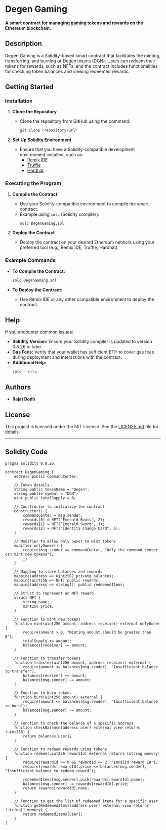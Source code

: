 # Degen Gaming

**A smart contract for managing gaming tokens and rewards on the Ethereum blockchain.**

## Description

Degen Gaming is a Solidity-based smart contract that facilitates the minting, transferring, and burning of Degen tokens (DGN). Users can redeem their tokens for rewards, such as NFTs, and the contract includes functionalities for checking token balances and viewing redeemed rewards.

## Getting Started

### Installation

1. **Clone the Repository**
   - Clone the repository from GitHub using the command:
     ```bash
     git clone <repository-url>
     ```

2. **Set Up Solidity Environment**
   - Ensure that you have a Solidity-compatible development environment installed, such as:
     - [Remix IDE](https://remix.ethereum.org/)
     - [Truffle](https://www.trufflesuite.com/)
     - [Hardhat](https://hardhat.org/)

### Executing the Program

1. **Compile the Contract**
   - Use your Solidity-compatible environment to compile the smart contract.
   - Example using `solc` (Solidity compiler):
     ```bash
     solc DegenGaming.sol
     ```

2. **Deploy the Contract**
   - Deploy the contract on your desired Ethereum network using your preferred tool (e.g., Remix IDE, Truffle, Hardhat).

### Example Commands

- **To Compile the Contract:**
  ```bash
  solc DegenGaming.sol
  ```

- **To Deploy the Contract:**
  - Use Remix IDE or any other compatible environment to deploy the contract.

## Help

If you encounter common issues:

- **Solidity Version:** Ensure your Solidity compiler is updated to version 0.8.26 or later.
- **Gas Fees:** Verify that your wallet has sufficient ETH to cover gas fees during deployment and interactions with the contract.
- **Additional Help:**
  ```bash
  solc --help
  ```

## Authors

- **Rajat Bodh**

## License

This project is licensed under the MIT License. See the [LICENSE.md](LICENSE.md) file for details.

---

## Solidity Code

```solidity
pragma solidity 0.8.26;

contract DegenGaming {
    address public commandCenter;

    // Token details
    string public tokenName = "Degen";
    string public symbol = "DGN";
    uint public totalSupply = 0;

    // Constructor to initialize the contract
    constructor() {
        commandCenter = msg.sender;
        rewards[0] = NFT("Emerald Boots", 2);
        rewards[1] = NFT("Emerald Sword", 3);
        rewards[2] = NFT("Identity Change Card", 5);
    }

    // Modifier to allow only owner to mint tokens
    modifier onlyOwner() {
        require(msg.sender == commandCenter, "Only the command center can mint new tokens");
        _;
    }

    // Mapping to store balances and rewards
    mapping(address => uint256) private balances;
    mapping(uint256 => NFT) public rewards;
    mapping(address => string[]) public redeemedItems;

    // Struct to represent an NFT reward
    struct NFT {
        string name;
        uint256 price;
    }

    // Function to mint new tokens
    function mint(uint256 amount, address receiver) external onlyOwner {
        require(amount > 0, "Minting amount should be greater than 0");
        totalSupply += amount;
        balances[receiver] += amount;
    }

    // Function to transfer tokens
    function transfer(uint256 amount, address receiver) external {
        require(amount <= balances[msg.sender], "Insufficient balance to transfer");
        balances[receiver] += amount;
        balances[msg.sender] -= amount;
    }

    // Function to burn tokens
    function burn(uint256 amount) external {
        require(amount <= balances[msg.sender], "Insufficient balance to burn");
        balances[msg.sender] -= amount;
    }

    // Function to check the balance of a specific address
    function checkBalance(address user) external view returns (uint256) {
        return balances[user];
    }

    // Function to redeem rewards using tokens
    function redeem(uint256 rewardId) external returns (string memory) {
        require(rewardId >= 0 && rewardId <= 2, "Invalid reward ID");
        require(rewards[rewardId].price <= balances[msg.sender], "Insufficient balance to redeem reward");
        
        redeemedItems[msg.sender].push(rewards[rewardId].name);
        balances[msg.sender] -= rewards[rewardId].price;
        return rewards[rewardId].name;
    }

    // Function to get the list of redeemed items for a specific user
    function getRedeemedItems(address user) external view returns (string[] memory) {
        return redeemedItems[user];
    }
}

